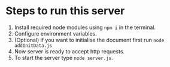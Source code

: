 # Steps to run this server

1. Install required node modules using `npm i` in the terminal.
2. Configure environment variables.
3. (Optional) if you want to initialise the document first run `node addInitData.js`
4. Now server is ready to accept http requests. 
5. To start the server type `node server.js`.